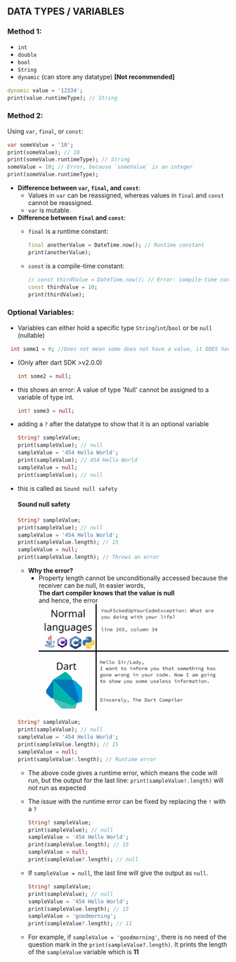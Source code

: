 ## DATA TYPES / VARIABLES

### Method 1:
- `int`
- `double`
- `bool`
- `String`
- `dynamic` (can store any datatype) **[Not recommended]**

```dart
dynamic value = '12334';
print(value.runtimeType); // String
```

### Method 2:
Using `var`, `final`, or `const`:

```dart
var someValue = '10';
print(someValue); // 10
print(someValue.runtimeType); // String
someValue = 10; // Error, because `someValue` is an integer
print(someValue.runtimeType);
```
- **Difference between `var`, `final`, and `const`**:
  - Values in `var` can be reassigned, whereas values in `final` and `const` cannot be reassigned.
  - `var` is mutable.
- **Difference between `final` and `const`**:
  - `final` is a runtime constant:

    ```dart
    final anotherValue = DateTime.now(); // Runtime constant
    print(anotherValue);
    ```
  - `const` is a compile-time constant:

    ```dart
    // const thirdValue = DateTime.now(); // Error: compile-time constant required
    const thirdValue = 10;
    print(thirdValue);
    ```

### Optional Variables:
- Variables can either hold a specific type `String`/`int`/`bool` or be `null` (nullable)
 ```dart
  int some1 = 0; //Does not mean some does not have a value, it DOES have a value which is 0.
  ```
- (Only after dart SDK >v2.0.0)
  ```dart
  int some2 = null;
- this shows an error: A value of type 'Null' cannot be assigned to a variable of type int.
  ```dart
  int? some3 = null;
  ``` 
- adding a `?` after the datatype to show that it is an optional variable
  ```dart
  String? sampleValue;
  print(sampleValue); // null
  sampleValue = '454 Hello World';
  print(sampleValue); // 454 Hello World
  sampleValue = null;
  print(sampleValue); // null
  ```
- this is called as `Sound null safety`
  #### Sound null safety
  ```dart
  String? sampleValue;
  print(sampleValue); // null
  sampleValue = '454 Hello World';
  print(sampleValue.length); // 15
  sampleValue = null;
  print(sampleValue.length); // Throws an error
  ```
  - **Why the error?**
    - Property length cannot be unconditionally accessed because the receiver can be null, In easier words,  
    **The dart compiler knows that the value is null**  
    and hence, the error
  ![sound null safety](sound-null-safety.png)
  ```dart
  String? sampleValue;
  print(sampleValue); // null
  sampleValue = '454 Hello World';
  print(sampleValue.length); // 15
  sampleValue = null;
  print(sampleValue!.length); // Runtime error
  ```
  - The above code gives a runtime error, which means the code will run, but the output for the last line: `print(sampleValue!.length)` will not run as expected
  
  - The issue with the runtime error can be fixed by replacing the `!` with a `?`
    ```dart
    String? sampleValue;
    print(sampleValue); // null
    sampleValue = '454 Hello World';
    print(sampleValue.length); // 15
    sampleValue = null;
    print(sampleValue?.length); // null
    ```
  - If `sampleValue = null`, the last line will give the output as `null`.

    ```dart
    String? sampleValue;
    print(sampleValue); // null
    sampleValue = '454 Hello World';
    print(sampleValue.length); // 15
    sampleValue = 'goodmorning';
    print(sampleValue?.length); // 11
    ```
  - For example, if `sampleValue = 'goodmorning'`, there is no need of the question mark in the `print(sampleValue?.length)`. It prints the length of the `sampleValue` variable which is **11**





<!-- ### Summary:
- Every variable must have a type, but the syntax for specifying a type is optional.
- Variables can either hold a specific type `String`/`int`/`bool` or be `null` (nullable) -->
